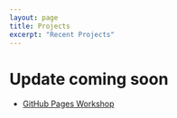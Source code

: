 ```yaml
---
layout: page
title: Projects
excerpt: "Recent Projects"
---
```


# Update coming soon

- [GitHub Pages Workshop](https://github.com/macleanoviatt)
